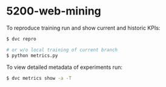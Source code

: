 # 5200-web-mining

To reproduce training run and show current and historic KPIs:

```bash
$ dvc repro

# or w/o local training of current branch
$ python metrics.py
```

To view detailed metadata of experiments run:

```bash
$ dvc metrics show -a -T
```